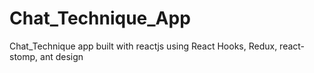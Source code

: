 # Chat_Technique_App
Chat_Technique app built with reactjs using React Hooks, Redux, react-stomp, ant design

